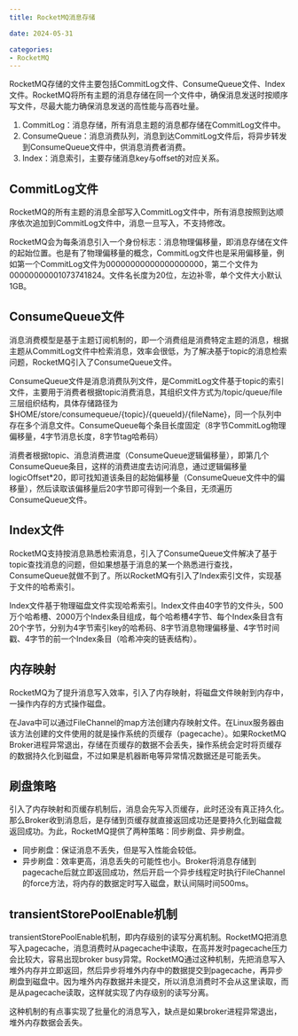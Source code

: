 ```yaml
---
title: RocketMQ消息存储

date: 2024-05-31

categories:
- RocketMQ
---
```


RocketMQ存储的文件主要包括CommitLog文件、ConsumeQueue文件、Index文件。RocketMQ将所有主题的消息存储在同一个文件中，确保消息发送时按顺序写文件，尽最大能力确保消息发送的高性能与高吞吐量。
<!--more-->

1.  CommitLog：消息存储，所有消息主题的消息都存储在CommitLog文件中。
2.  ConsumeQueue：消息消费队列，消息到达CommitLog文件后，将异步转发到ConsumeQueue文件中，供消息消费者消费。
3.  Index：消息索引，主要存储消息key与offset的对应关系。

## CommitLog文件

RocketMQ的所有主题的消息全部写入CommitLog文件中，所有消息按照到达顺序依次追加到CommitLog文件中，消息一旦写入，不支持修改。

RocketMQ会为每条消息引入一个身份标志：消息物理偏移量，即消息存储在文件的起始位置。也是有了物理偏移量的概念，CommitLog文件也是采用偏移量，例如第一个CommitLog文件为00000000000000000000，第二个文件为00000000001073741824。文件名长度为20位，左边补零，单个文件大小默认1GB。

## ConsumeQueue文件

消息消费模型是基于主题订阅机制的，即一个消费组是消费特定主题的消息，根据主题从CommitLog文件中检索消息，效率会很低，为了解决基于topic的消息检索问题，RocketMQ引入了ConsumeQueue文件。

ConsumeQueue文件是消息消费队列文件，是CommitLog文件基于topic的索引文件，主要用于消费者根据topic消费消息，其组织文件方式为/topic/queue/file三层组织结构，具体存储路径为\$HOME/store/consumequeue/{topic}/{queueId}/{fileName}，同一个队列中存在多个消息文件。ConsumeQueue每个条目长度固定（8字节CommitLog物理偏移量，4字节消息长度，8字节tag哈希码）

消费者根据topic、消息消费进度（ConsumeQueue逻辑偏移量），即第几个ConsumeQueue条目，这样的消费进度去访问消息，通过逻辑偏移量logicOffset\*20，即可找知道该条目的起始偏移量（ConsumeQueue文件中的偏移量），然后读取该偏移量后20字节即可得到一个条目，无须遍历ConsumeQueue文件。

## Index文件

RocketMQ支持按消息熟悉检索消息，引入了ConsumeQueue文件解决了基于topic查找消息的问题，但如果想基于消息的某一个熟悉进行查找，ConsumeQueue就做不到了。所以RocketMQ有引入了Index索引文件，实现基于文件的哈希索引。

Index文件基于物理磁盘文件实现哈希索引。Index文件由40字节的文件头，500万个哈希槽、2000万个Index条目组成，每个哈希槽4字节、每个Index条目含有20个字节，分别为4字节索引key的哈希码、8字节消息物理偏移量、4字节时间戳、4字节的前一个Index条目（哈希冲突的链表结构）。



## 内存映射

RocketMQ为了提升消息写入效率，引入了内存映射，将磁盘文件映射到内存中，一操作内存的方式操作磁盘。

在Java中可以通过FileChannel的map方法创建内存映射文件。在Linux服务器由该方法创建的文件使用的就是操作系统的页缓存（pagecache）。如果RocketMQ Broker进程异常退出，存储在页缓存的数据不会丢失，操作系统会定时将页缓存的数据持久化到磁盘，不过如果是机器断电等异常情况数据还是可能丢失。



## 刷盘策略

引入了内存映射和页缓存机制后，消息会先写入页缓存，此时还没有真正持久化。那么Broker收到消息后，是存储到页缓存就直接返回成功还是要持久化到磁盘裁返回成功。为此，RocketMQ提供了两种策略：同步刷盘、异步刷盘。

*   同步刷盘：保证消息不丢失，但是写入性能会较低。
*   异步刷盘：效率更高，消息丢失的可能性也小。Broker将消息存储到pagecache后就立即返回成功，然后开启一个异步线程定时执行FileChannel的force方法，将内存的数据定时写入磁盘，默认间隔时间500ms。



## transientStorePoolEnable机制

transientStorePoolEnable机制，即内存级别的读写分离机制。RocketMQ把消息写入pagecache，消息消费时从pagecache中读取，在高并发时pagecache压力会比较大，容易出现broker busy异常。RocketMQ通过这种机制，先把消息写入堆外内存并立即返回，然后异步将堆外内存中的数据提交到pagecache，再异步刷盘到磁盘中。因为堆外内存数据并未提交，所以消息消费时不会从这里读取，而是从pagecache读取，这样就实现了内存级别的读写分离。

这种机制的有点事实现了批量化的消息写入，缺点是如果broker进程异常退出，堆外内存数据会丢失。
